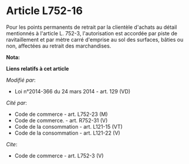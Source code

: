 # Article L752-16

Pour les points permanents de retrait par la clientèle d'achats au détail mentionnés à l'article L. 752-3, l'autorisation est
accordée par piste de ravitaillement et par mètre carré d'emprise au sol des surfaces, bâties ou non, affectées au retrait
des marchandises.

**Nota:**



**Liens relatifs à cet article**

_Modifié par_:

  - Loi n°2014-366 du 24 mars 2014 - art. 129 (VD)

_Cité par_:

  - Code de commerce - art. L752-23 (M)
  - Code de commerce. - art. R752-31 (V)
  - Code de la consommation - art. L121-15 (VT)
  - Code de la consommation - art. L121-22 (V)

_Cite_:

  - Code de commerce - art. L752-3 (V)
